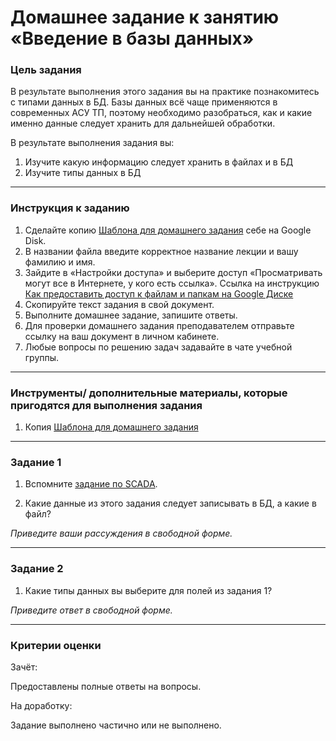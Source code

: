 # Домашнее задание к занятию «Введение в базы данных»

### Цель задания

В результате выполнения этого задания вы на практике познакомитесь с типами данных в БД.
Базы данных всё чаще применяются в современных АСУ ТП, поэтому необходимо разобраться, как и какие именно данные следует хранить для дальнейшей обработки.

В результате выполнения задания вы:

1. Изучите какую информацию следует хранить в файлах и в БД
1. Изучите типы данных в БД

------

### Инструкция к заданию

1. Сделайте копию [Шаблона для домашнего задания](https://docs.google.com/document/d/1JpEXp6bRgmOtNbMosYwIjgBwqzbtQoAxsIaS1M1V9r0/edit) себе на Google Disk.
1. В названии файла введите корректное название лекции и вашу фамилию и имя.
1. Зайдите в «Настройки доступа» и выберите доступ «Просматривать могут все в Интернете, у кого есть ссылка». Ссылка на инструкцию [Как предоставить доступ к файлам и папкам на Google Диске](https://support.google.com/docs/answer/2494822?hl=ru&co=GENIE.Platform%3DDesktop)
1. Скопируйте текст задания в свой документ.
1. Выполните домашнее задание, запишите ответы.
1. Для проверки домашнего задания преподавателем отправьте ссылку на ваш документ в личном кабинете.
1. Любые вопросы по решению задач задавайте в чате учебной группы.

------

### Инструменты/ дополнительные материалы, которые пригодятся для выполнения задания

1. Копия [Шаблона для домашнего задания](https://docs.google.com/document/d/1JpEXp6bRgmOtNbMosYwIjgBwqzbtQoAxsIaS1M1V9r0/edit)

------

### Задание 1

1. Вспомните [задание по SCADA](https://github.com/netology-code/scada-homeworks/tree/main/4).

2. Какие данные из этого задания следует записывать в БД, а какие в файл?

*Приведите ваши рассуждения в свободной форме.*

------

### Задание 2

1. Какие типы данных вы выберите для полей из задания 1?

*Приведите ответ в свободной форме.*

------

### Критерии оценки

Зачёт:

Предоставлены полные ответы на вопросы.

На доработку:

Задание выполнено частично или не выполнено.
